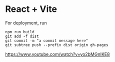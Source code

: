 # React + Vite

For deployment, run 

```
npm run build
git add -f dist
git commit -m "a commit message here"
git subtree push --prefix dist origin gh-pages
```
https://www.youtube.com/watch?v=yo2bMGnIKE8